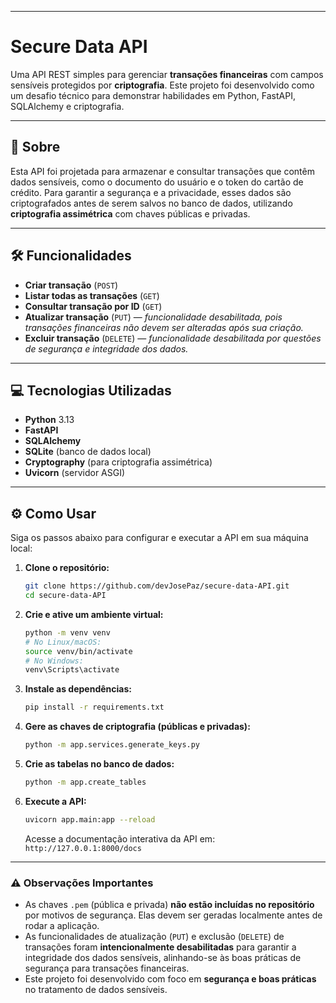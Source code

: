 -----

# Secure Data API

Uma API REST simples para gerenciar **transações financeiras** com campos sensíveis protegidos por **criptografia**. Este projeto foi desenvolvido como um desafio técnico para demonstrar habilidades em Python, FastAPI, SQLAlchemy e criptografia.

-----

## 🚀 Sobre

Esta API foi projetada para armazenar e consultar transações que contêm dados sensíveis, como o documento do usuário e o token do cartão de crédito. Para garantir a segurança e a privacidade, esses dados são criptografados antes de serem salvos no banco de dados, utilizando **criptografia assimétrica** com chaves públicas e privadas.

-----

## 🛠 Funcionalidades

  * **Criar transação** (`POST`)
  * **Listar todas as transações** (`GET`)
  * **Consultar transação por ID** (`GET`)
  * **Atualizar transação** (`PUT`) — *funcionalidade desabilitada, pois transações financeiras não devem ser alteradas após sua criação.*
  * **Excluir transação** (`DELETE`) — *funcionalidade desabilitada por questões de segurança e integridade dos dados.*

-----

## 💻 Tecnologias Utilizadas

  * **Python** 3.13
  * **FastAPI**
  * **SQLAlchemy**
  * **SQLite** (banco de dados local)
  * **Cryptography** (para criptografia assimétrica)
  * **Uvicorn** (servidor ASGI)

-----

## ⚙️ Como Usar

Siga os passos abaixo para configurar e executar a API em sua máquina local:

1.  **Clone o repositório:**

    ```bash
    git clone https://github.com/devJosePaz/secure-data-API.git
    cd secure-data-API
    ```

2.  **Crie e ative um ambiente virtual:**

    ```bash
    python -m venv venv
    # No Linux/macOS:
    source venv/bin/activate
    # No Windows:
    venv\Scripts\activate
    ```

3.  **Instale as dependências:**

    ```bash
    pip install -r requirements.txt
    ```

4.  **Gere as chaves de criptografia (públicas e privadas):**

    ```bash
    python -m app.services.generate_keys.py
    ```

5.  **Crie as tabelas no banco de dados:**

    ```bash
    python -m app.create_tables
    ```

6.  **Execute a API:**

    ```bash
    uvicorn app.main:app --reload
    ```

    Acesse a documentação interativa da API em: `http://127.0.0.1:8000/docs`

-----

### ⚠️ Observações Importantes

  * As chaves `.pem` (pública e privada) **não estão incluídas no repositório** por motivos de segurança. Elas devem ser geradas localmente antes de rodar a aplicação.
  * As funcionalidades de atualização (`PUT`) e exclusão (`DELETE`) de transações foram **intencionalmente desabilitadas** para garantir a integridade dos dados sensíveis, alinhando-se às boas práticas de segurança para transações financeiras.
  * Este projeto foi desenvolvido com foco em **segurança e boas práticas** no tratamento de dados sensíveis.
